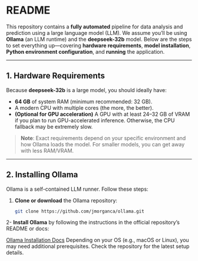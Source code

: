 # README

This repository contains a **fully automated** pipeline for data analysis and prediction using a large language model (LLM). We assume you’ll be using **Ollama** (an LLM runtime) and the **deepseek-32b** model. Below are the steps to set everything up—covering **hardware requirements**, **model installation**, **Python environment configuration**, and **running** the application.

---

## 1. Hardware Requirements

Because **deepseek-32b** is a large model, you should ideally have:

- **64 GB** of system RAM (minimum recommended: 32 GB).
- A modern CPU with multiple cores (the more, the better).
- **(Optional for GPU acceleration)** A GPU with at least 24–32 GB of VRAM if you plan to run GPU-accelerated inference. Otherwise, the CPU fallback may be extremely slow.

> **Note**: Exact requirements depend on your specific environment and how Ollama loads the model. For smaller models, you can get away with less RAM/VRAM.

---

## 2. Installing Ollama

Ollama is a self-contained LLM runner. Follow these steps:

1. **Clone or download** the Ollama repository:
   ```bash
   git clone https://github.com/jmorganca/ollama.git
2- **Install Ollama** by following the instructions in the official repository’s README or docs:
   
   [Ollama Installation Docs](https://github.com/ollama/ollama#installation)
   Depending on your OS (e.g., macOS or Linux), you may need additional prerequisites. Check the repository for the latest setup details.

